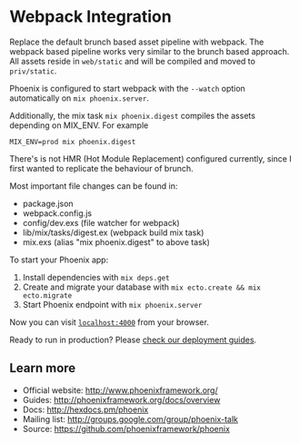 # Webpack Integration

Replace the default brunch based asset pipeline with webpack. The webpack based
pipeline works very similar to the brunch based approach. All assets reside
in `web/static` and will be compiled and moved to `priv/static`.

Phoenix is configured to start webpack with the `--watch` option automatically
on `mix phoenix.server`.

Additionally, the mix task `mix phoenix.digest` compiles the assets depending
on MIX_ENV. For example

```
MIX_ENV=prod mix phoenix.digest
```

There's is not HMR (Hot Module Replacement) configured currently, since I first
wanted to replicate the behaviour of brunch.

Most important file changes can be found in:
* package.json
* webpack.config.js
* config/dev.exs (file watcher for webpack)
* lib/mix/tasks/digest.ex (webpack build mix task)
* mix.exs (alias "mix phoenix.digest" to above task)

To start your Phoenix app:

  1. Install dependencies with `mix deps.get`
  2. Create and migrate your database with `mix ecto.create && mix ecto.migrate`
  3. Start Phoenix endpoint with `mix phoenix.server`

Now you can visit [`localhost:4000`](http://localhost:4000) from your browser.

Ready to run in production? Please [check our deployment guides](http://www.phoenixframework.org/docs/deployment).

## Learn more

  * Official website: http://www.phoenixframework.org/
  * Guides: http://phoenixframework.org/docs/overview
  * Docs: http://hexdocs.pm/phoenix
  * Mailing list: http://groups.google.com/group/phoenix-talk
  * Source: https://github.com/phoenixframework/phoenix
